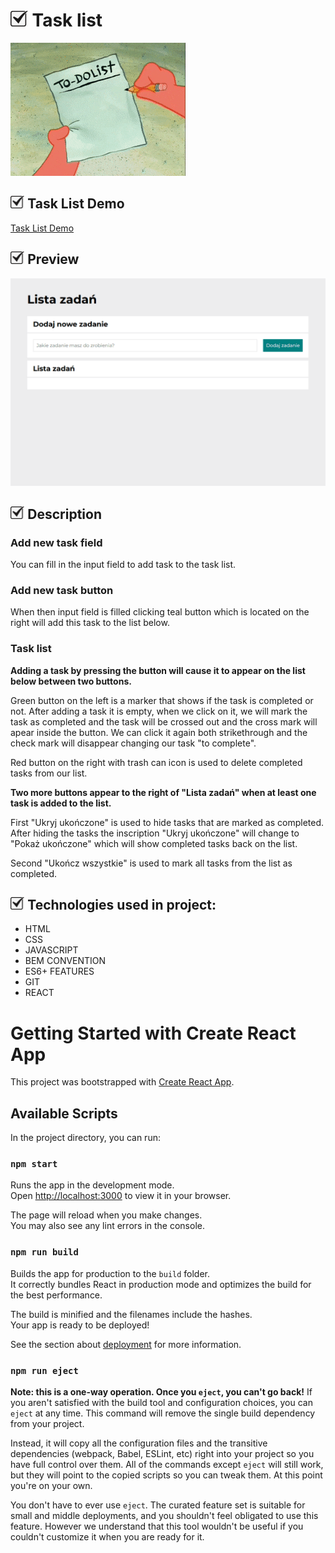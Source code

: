# <img src="public/checkbox.png" height="25"/> **Task list**
![Task list](https://raw.githubusercontent.com/kozlowskiigor/task-list-react/main/images/CreamyVastLeech-max-1mb.gif)

##  <img src="public/checkbox.png" height="20"/> **Task List Demo**
[Task List Demo](https://kozlowskiigor.github.io/simple-to-do-list/simpleToDoList.html) 

## <img src="public/checkbox.png" height="20"/> **Preview**
![My website](https://raw.githubusercontent.com/kozlowskiigor/simple-to-do-list/main/To-doAnimation2.gif)

## <img src="public/checkbox.png" height="20"/> **Description**

### Add new task field
You can fill in the input field to add task to the task list.

### Add new task button
When then input field is filled clicking teal button which is located on the right will add this task to the list below.

### Task list
**Adding a task by pressing the button will cause it to appear on the list below between two buttons.**

Green button on the left is a marker that shows if the task is completed or not. After adding a task it is empty, when we click on it, we will mark the task as completed and the task will be crossed out and the cross mark will apear inside the button. We can click it again both strikethrough and the check mark will disappear changing our task "to complete".

Red button on the right with trash can icon is used to delete completed tasks from our list.

**Two more buttons appear to the right of "Lista zadań" when at least one task is added to the list.**

First "Ukryj ukończone" is used to hide tasks that are marked as completed. After hiding the tasks the inscription "Ukryj ukończone" will change to "Pokaż ukończone" which will show completed tasks back on the list.

Second "Ukończ wszystkie" is used to mark all tasks from the list as completed.


## <img src="public/checkbox.png" height="20"/> **Technologies used in project:**
- HTML
- CSS
- JAVASCRIPT
- BEM CONVENTION
- ES6+ FEATURES
- GIT
- REACT

# Getting Started with Create React App
This project was bootstrapped with [Create React App](https://github.com/facebook/create-react-app).

## Available Scripts
In the project directory, you can run:

### `npm start`
Runs the app in the development mode.\
Open [http://localhost:3000](http://localhost:3000) to view it in your browser.

The page will reload when you make changes.\
You may also see any lint errors in the console.

### `npm run build`
Builds the app for production to the `build` folder.\
It correctly bundles React in production mode and optimizes the build for the best performance.

The build is minified and the filenames include the hashes.\
Your app is ready to be deployed!

See the section about [deployment](https://facebook.github.io/create-react-app/docs/deployment) for more information.

### `npm run eject`
**Note: this is a one-way operation. Once you `eject`, you can't go back!**
If you aren't satisfied with the build tool and configuration choices, you can `eject` at any time. This command will remove the single build dependency from your project.

Instead, it will copy all the configuration files and the transitive dependencies (webpack, Babel, ESLint, etc) right into your project so you have full control over them. All of the commands except `eject` will still work, but they will point to the copied scripts so you can tweak them. At this point you're on your own.

You don't have to ever use `eject`. The curated feature set is suitable for small and middle deployments, and you shouldn't feel obligated to use this feature. However we understand that this tool wouldn't be useful if you couldn't customize it when you are ready for it.
